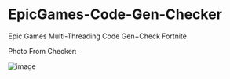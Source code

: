# EpicGames-Code-Gen-Checker
Epic Games Multi-Threading Code Gen+Check Fortnite


Photo From Checker:

![image](https://user-images.githubusercontent.com/77683874/189201641-d33fcdaa-7b58-4bc1-8e06-45151f56140e.png)
